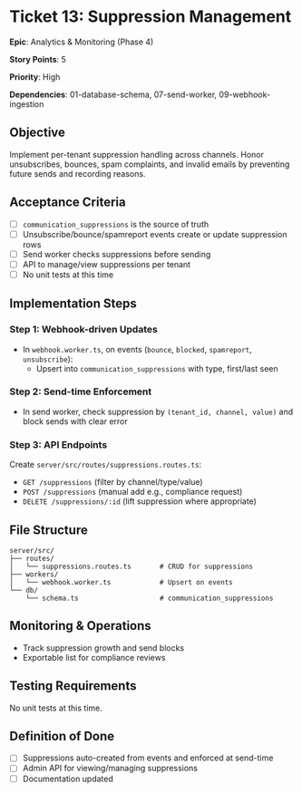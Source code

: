 # Ticket 13: Suppression Management

**Epic**: Analytics & Monitoring (Phase 4)

**Story Points**: 5

**Priority**: High

**Dependencies**: 01-database-schema, 07-send-worker, 09-webhook-ingestion

## Objective

Implement per-tenant suppression handling across channels. Honor unsubscribes, bounces, spam complaints, and invalid emails by preventing future sends and recording reasons.

## Acceptance Criteria

- [ ] `communication_suppressions` is the source of truth
- [ ] Unsubscribe/bounce/spamreport events create or update suppression rows
- [ ] Send worker checks suppressions before sending
- [ ] API to manage/view suppressions per tenant
- [ ] No unit tests at this time

## Implementation Steps

### Step 1: Webhook-driven Updates

- In `webhook.worker.ts`, on events (`bounce`, `blocked`, `spamreport`, `unsubscribe`):
  - Upsert into `communication_suppressions` with type, first/last seen

### Step 2: Send-time Enforcement

- In send worker, check suppression by `(tenant_id, channel, value)` and block sends with clear error

### Step 3: API Endpoints

Create `server/src/routes/suppressions.routes.ts`:
- `GET /suppressions` (filter by channel/type/value)
- `POST /suppressions` (manual add e.g., compliance request)
- `DELETE /suppressions/:id` (lift suppression where appropriate)

## File Structure

```
server/src/
├── routes/
│   └── suppressions.routes.ts       # CRUD for suppressions
├── workers/
│   └── webhook.worker.ts            # Upsert on events
└── db/
    └── schema.ts                    # communication_suppressions
```

## Monitoring & Operations

- Track suppression growth and send blocks
- Exportable list for compliance reviews

## Testing Requirements

No unit tests at this time.

## Definition of Done

- [ ] Suppressions auto-created from events and enforced at send-time
- [ ] Admin API for viewing/managing suppressions
- [ ] Documentation updated
